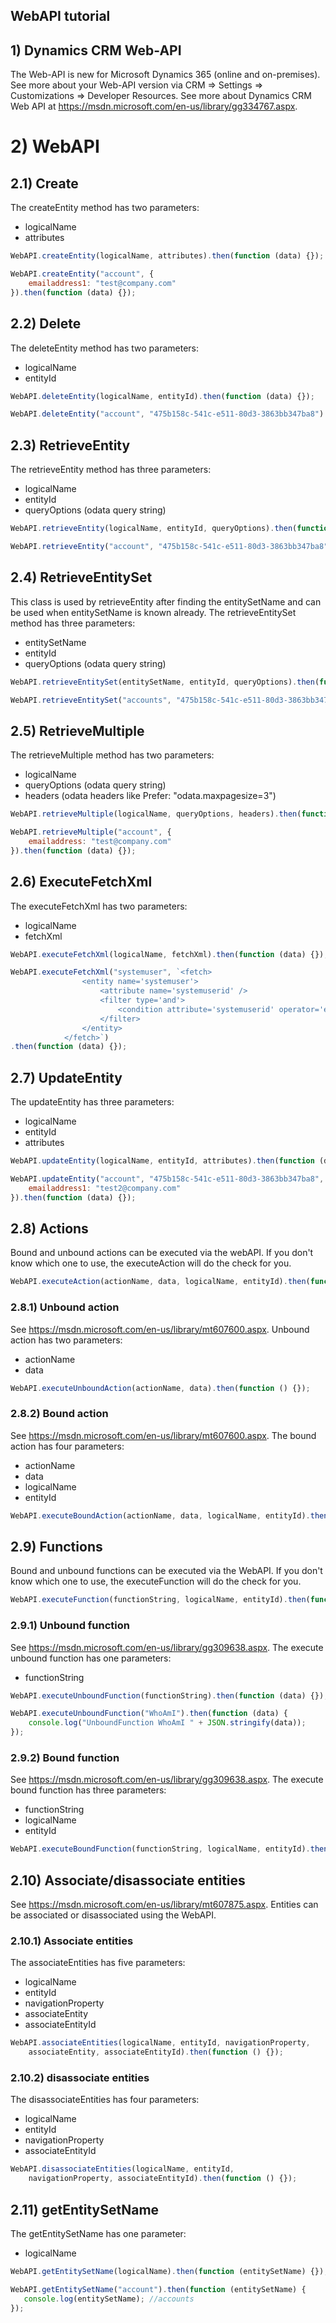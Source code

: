 
## WebAPI tutorial

## 1) Dynamics CRM Web-API
The Web-API is new for Microsoft Dynamics 365 (online and on-premises).
See more about your Web-API version via CRM => Settings => Customizations => Developer Resources.
See more about Dynamics CRM Web API at https://msdn.microsoft.com/en-us/library/gg334767.aspx.

# 2) WebAPI

## 2.1) Create
The createEntity method has two parameters:
* logicalName
* attributes

```javascript
WebAPI.createEntity(logicalName, attributes).then(function (data) {});
```

```javascript
WebAPI.createEntity("account", {
    emailaddress1: "test@company.com" 
}).then(function (data) {});
```

## 2.2) Delete
The deleteEntity method has two parameters:
* logicalName
* entityId

```javascript
WebAPI.deleteEntity(logicalName, entityId).then(function (data) {});
```

```javascript
WebAPI.deleteEntity("account", "475b158c-541c-e511-80d3-3863bb347ba8").then(function (data) {});
```

## 2.3) RetrieveEntity
The retrieveEntity method has three parameters:
* logicalName
* entityId
* queryOptions (odata query string)

```javascript
WebAPI.retrieveEntity(logicalName, entityId, queryOptions).then(function (data) {});
```

```javascript
WebAPI.retrieveEntity("account", "475b158c-541c-e511-80d3-3863bb347ba8").then(function (data) {});
```

## 2.4) RetrieveEntitySet
This class is used by retrieveEntity after finding the entitySetName
and can be used when entitySetName is known already.
The retrieveEntitySet method has three parameters:
* entitySetName
* entityId
* queryOptions (odata query string)

```javascript
WebAPI.retrieveEntitySet(entitySetName, entityId, queryOptions).then(function (data) {});
```

```javascript
WebAPI.retrieveEntitySet("accounts", "475b158c-541c-e511-80d3-3863bb347ba8").then(function (data) {});
```

## 2.5) RetrieveMultiple
The retrieveMultiple method has two parameters:
* logicalName
* queryOptions (odata query string)
* headers (odata headers like Prefer: "odata.maxpagesize=3")

```javascript
WebAPI.retrieveMultiple(logicalName, queryOptions, headers).then(function (data) {});
```

```javascript
WebAPI.retrieveMultiple("account", {
    emailaddress: "test@company.com"
}).then(function (data) {});
```

## 2.6) ExecuteFetchXml
The executeFetchXml has two parameters:
* logicalName
* fetchXml

```javascript
WebAPI.executeFetchXml(logicalName, fetchXml).then(function (data) {});
```

```javascript
WebAPI.executeFetchXml("systemuser", `<fetch>
                <entity name='systemuser'>
                    <attribute name='systemuserid' />
                    <filter type='and'>
                        <condition attribute='systemuserid' operator='eq-userid' />
                    </filter>
                </entity>
            </fetch>`)
.then(function (data) {});
```

## 2.7) UpdateEntity
The updateEntity has three parameters:
* logicalName
* entityId
* attributes

```javascript
WebAPI.updateEntity(logicalName, entityId, attributes).then(function (data) {});
```

```javascript
WebAPI.updateEntity("account", "475b158c-541c-e511-80d3-3863bb347ba8", {
    emailaddress1: "test2@company.com"
}).then(function (data) {});
```

## 2.8) Actions
Bound and unbound actions can be executed via the webAPI.
If you don't know which one to use, the executeAction will do the check for you.
```javascript
WebAPI.executeAction(actionName, data, logicalName, entityId).then(function () {});
```

### 2.8.1) Unbound action
See https://msdn.microsoft.com/en-us/library/mt607600.aspx.
Unbound action has two parameters:
* actionName
* data

```javascript
WebAPI.executeUnboundAction(actionName, data).then(function () {});
```

### 2.8.2) Bound action
See https://msdn.microsoft.com/en-us/library/mt607600.aspx.
The bound action has four parameters:
* actionName
* data
* logicalName
* entityId

```javascript
WebAPI.executeBoundAction(actionName, data, logicalName, entityId).then(function () {});
```

## 2.9) Functions
Bound and unbound functions can be executed via the WebAPI.
If you don't know which one to use, the executeFunction will do the check for you.
```javascript
WebAPI.executeFunction(functionString, logicalName, entityId).then(function () {});
```

### 2.9.1) Unbound function
See https://msdn.microsoft.com/en-us/library/gg309638.aspx.
The execute unbound function has one parameters:
* functionString

```javascript
WebAPI.executeUnboundFunction(functionString).then(function (data) {});
```

```javascript
WebAPI.executeUnboundFunction("WhoAmI").then(function (data) {
    console.log("UnboundFunction WhoAmI " + JSON.stringify(data));
});
```

### 2.9.2) Bound function
See https://msdn.microsoft.com/en-us/library/gg309638.aspx.
The execute bound function has three parameters:
* functionString
* logicalName
* entityId

```javascript
WebAPI.executeBoundFunction(functionString, logicalName, entityId).then(function () {});
```

## 2.10) Associate/disassociate entities
See https://msdn.microsoft.com/en-us/library/mt607875.aspx.
Entities can be associated or disassociated using the WebAPI.

### 2.10.1) Associate entities
The associateEntities has five parameters:
* logicalName
* entityId
* navigationProperty
* associateEntity
* associateEntityId

```javascript
WebAPI.associateEntities(logicalName, entityId, navigationProperty, 
    associateEntity, associateEntityId).then(function () {});
```

### 2.10.2) disassociate entities
The disassociateEntities has four parameters:
* logicalName
* entityId
* navigationProperty
* associateEntityId

```javascript
WebAPI.disassociateEntities(logicalName, entityId, 
    navigationProperty, associateEntityId).then(function () {});
```

## 2.11) getEntitySetName
The getEntitySetName has one parameter:
* logicalName

```javascript
WebAPI.getEntitySetName(logicalName).then(function (entitySetName) {});
```

```javascript
WebAPI.getEntitySetName("account").then(function (entitySetName) {
   console.log(entitySetName); //accounts 
});
```